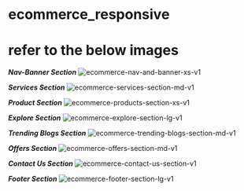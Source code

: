 # ecommerce_responsive

# refer to the below images

**_Nav-Banner Section_**
![ecommerce-nav-and-banner-xs-v1](https://github.com/user-attachments/assets/6f04cd2c-51f0-4c54-b075-9c336fb0f1c6)

**_Services Section_**
![ecommerce-services-section-md-v1](https://github.com/user-attachments/assets/e2e62f76-5101-4fda-8f4f-3dda9d0fe52d)

**_Product Section_**
![ecommerce-products-section-xs-v1](https://github.com/user-attachments/assets/7a466990-209c-47cf-971e-b8e8c2348333)

**_Explore Section_**
![ecommerce-explore-section-lg-v1](https://github.com/user-attachments/assets/0755a9e0-a0b5-4e6e-9000-381d47f6db8e)

**_Trending Blogs Section_**
![ecommerce-trending-blogs-section-md-v1](https://github.com/user-attachments/assets/5e2c050f-6a4d-4da4-a1c1-85cf4d267efa)

**_Offers Section_**
![ecommerce-offers-section-md-v1](https://github.com/user-attachments/assets/90894f6c-7a5a-406c-8799-c87b8892e137)

**_Contact Us Section_**
![ecommerce-contact-us-section-v1](https://github.com/user-attachments/assets/a9f2d83c-8c93-4d85-8a41-20b000ce5a47)

**_Footer Section_**
![ecommerce-footer-section-lg-v1](https://github.com/user-attachments/assets/0140d01e-2f4f-4462-be88-88453e04b998)






